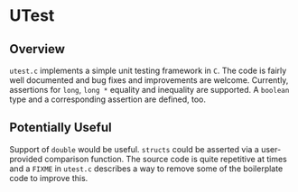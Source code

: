 # UTest

## Overview
`utest.c` implements a simple unit testing framework in `C`. The code is fairly well documented and bug fixes and improvements are welcome. Currently, assertions for `long`, `long *` equality and inequality are supported. A `boolean` type and a corresponding assertion are defined, too.

## Potentially Useful
Support of `double` would be useful. `structs` could be asserted via a user-provided comparison function. The source code is quite repetitive at times and a `FIXME` in `utest.c` describes a way to remove some of the boilerplate code to improve this.
